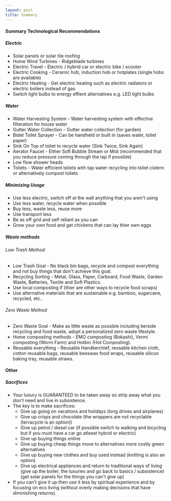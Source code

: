 ```yaml
---
layout: post
title: Summary
---
```


#### Summary Technological Recommendations
##### Electric
- Solar panels or solar tile roofing
- Home Wind Turbines - Ridgeblade turbines
- Electric Travel - Electric / hybrid car or electric bike / scooter
- Electric Cooking - Ceramic hob, induction hob or hotplates (single hobs are available)
- Electric Heating - Get electric heating such as electric radiators or electric boilers instead of gas
- Switch light bulbs to energy effient alternatives e.g. LED light bulbs

##### Water
- Water Harvesting System - Water harvesting system with effective filteration for house water
- Gutter Water Collection - Gutter water collection (for garden)
- Bidet Toilet Sprayer - Can be handheld or built in (saves water, toliet paper)
- Sink On Top of toliet to recycle water (Sink Twice, Sink Again)
- Aerator Faucet - Either Soft Bubble Stream or Mist (recommended that you reduce pressure coming through the tap if possible)
- Low flow shower heads
- Toliets - Water efficient toliets with tap water recycling into toliet cistern or alternatively compost toliets

##### Minimizing Usage
- Use less electric, switch off at the wall anything that you aren't using
- Use less water, recycle water when possible
- Buy less, waste less, reuse more
- Use transport less
- Be as off grid and self reliant as you can
- Grow your own food and get chickens that can lay thier own eggs

##### Waste methods
###### Low Trash Method
- Low Trash Goal - No black bin bags, recycle and compost everything and not buy things that don't achieve this goal.
- Recycling Sorting - Metal, Glass, Paper, Carboard, Food Waste, Garden Waste, Batteries, Textile and Soft Plastics.
- Use local composting if (thier are other ways to recycle food scraps)
- Use alternative materials that are sustainable e.g. bamboo, sugarcane, recycled, etc..

###### Zero Waste Method
- Zero Waste Goal - Make as little waste as possible including kerside recycling and food waste, adopt a personalized zero waste lifestyle.
- Home composting methods - EMO composting (Bokashi), Vermi composting (Worm Farm) and Hotbin (Hot Composting).
- Reusable everything - Reusable Handkerchief, reusable kitchen cloth, cotton reusable bags, reusable beeswax food wraps, reusable silicon baking tray, reusable straws.

#### Other
##### Sacrifices
- Your luxury is GUARANTEED to be taken away so strip away what you don't need and live in subsistence.
- The key is to make sacrifices:
    - Give up going on vacations and holidays (long drives and airplanes)
    - Give up crisps and chocolate (the wrappers are not recyclable (terracycle is an option))
    - Give up petrol / diesel car (if possible switch to walking and bicycling but if you must have a car go atleast hybrid or electric)
    - Give up buying things online
    - Give up buying cheap things move to alternatives more costly green alternatives
    - Give up buying new clothes and buy used instead (knitting is also an option)
    - Give up electrical appliances and return to traditional ways of living (give up the boiler, the luxuries and go back to basics / subsistence) (get solar panels for the things you can't give up)
- If you can't give it up then use it less by spiritual experience and by focusing on eco living (without overly making decisions that have diminishing returns).
